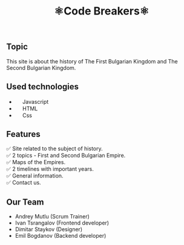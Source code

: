 <h1 align="center" >⚛️Code Breakers⚛️</h1>
<br>

## Topic
This site is about the history of The First Bulgarian Kingdom and The Second Bulgarian Kingdom. 

## Used technologies
- <img src="https://upload.wikimedia.org/wikipedia/commons/thumb/b/ba/Javascript_badge.svg/710px-Javascript_badge.svg.png" width="15" height="15"> Javascript
- <img src="https://upload.wikimedia.org/wikipedia/commons/thumb/6/61/HTML5_logo_and_wordmark.svg/2048px-HTML5_logo_and_wordmark.svg.png" width="15" height="15"> HTML
- <img src="https://upload.wikimedia.org/wikipedia/commons/thumb/d/d5/CSS3_logo_and_wordmark.svg/1200px-CSS3_logo_and_wordmark.svg.png" width="15" height="15"> Css

## Features
✅ Site related to the subject of history. <br>
✅ 2 topics - First and Second Bulgarian Empire. <br>
✅ Maps of the Empires. <br>
✅ 2 timelines with important years. <br>
✅ General information. <br>
✅ Contact us. <br>

## Our Team
- Andrey Mutlu (Scrum Trainer)
- Ivan Tsrangalov (Frontend developer)
- Dimitar Staykov (Designer)
- Emil Bogdanov (Backend developer)
